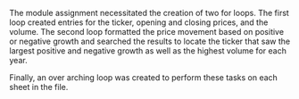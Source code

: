 The module assignment necessitated the creation of two for loops.  The first loop created entries for the ticker, opening and 
closing prices, and the volume.  The second loop formatted the price movement based on positive or negative growth and searched
the results to locate the ticker that saw the largest positive and negative growth as well as the highest volume for each year.

Finally, an over arching loop was created to perform these tasks on each sheet in the file.